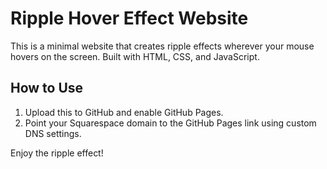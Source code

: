 # Ripple Hover Effect Website

This is a minimal website that creates ripple effects wherever your mouse hovers on the screen. Built with HTML, CSS, and JavaScript.

## How to Use

1. Upload this to GitHub and enable GitHub Pages.
2. Point your Squarespace domain to the GitHub Pages link using custom DNS settings.

Enjoy the ripple effect!
